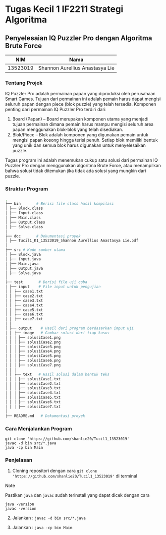 # Tugas Kecil 1 IF2211 Strategi Algoritma 
## Penyelesaian IQ Puzzler Pro dengan Algoritma Brute Force
| NIM | Nama |
| :---: | :---: |
| 13523019 | Shannon Aurellius Anastasya Lie |

### Tentang Projek

IQ Puzzler Pro adalah permainan papan yang diproduksi oleh perusahaan Smart Games. Tujuan dari permainan ini adalah pemain harus dapat mengisi seluruh papan dengan 
piece (blok puzzle) yang telah tersedia.
Komponen penting dari permainan IQ Puzzler Pro terdiri dari:
1. Board (Papan) – Board merupakan komponen utama yang menjadi tujuan permainan dimana pemain harus mampu mengisi seluruh area papan menggunakan blok-blok yang
telah disediakan.
2. Blok/Piece – Blok adalah komponen yang digunakan pemain untuk mengisi papan kosong hingga terisi penuh. Setiap blok memiliki bentuk yang unik dan semua blok harus
digunakan untuk menyelesaikan puzzle.

Tugas program ini adalah menemukan cukup satu solusi dari permainan IQ Puzzler Pro dengan menggunakan algoritma Brute Force, atau menampilkan bahwa solusi tidak
ditemukan jika
tidak ada solusi yang mungkin dari puzzle.

### Struktur Program

```bash
.
├── bin       # Berisi file class hasil kompilasi
│ ├── Block.class
│ ├── Input.class
│ ├── Main.class
│ ├── Output.class
│ ├── Solve.class
│
├── doc       # Dokumentasi proyek
│ ├── Tucil1_K1_13523019_Shannon Aurellius Anastasya Lie.pdf
│
├── src # Kode sumber utama
│ ├── Block.java
│ ├── Input.java
│ ├── Main.java
│ ├── Output.java
│ ├── Solve.java
│
├── test       # Berisi file uji coba
│ ├── input    # File input untuk pengujian
│ │ ├── case1.txt
│ │ ├── case2.txt
│ │ ├── case3.txt
│ │ ├── case4.txt
│ │ ├── case5.txt
│ │ ├── case6.txt
│ │ ├── case7.txt
│ │
│ ├── output    # Hasil dari program berdasarkan input uji
│ │ ├── image   # Gambar solusi dari tiap kasus
│ │ │ ├── solusiCase1.png
│ │ │ ├── solusiCase2.png
│ │ │ ├── solusiCase3.png
│ │ │ ├── solusiCase4.png
│ │ │ ├── solusiCase5.png
│ │ │ ├── solusiCase6.png
│ │ │ ├── solusiCase7.png
│ │ │
│ │ ├── text   # Hasil solusi dalam bentuk teks
│ │ │ ├── solusiCase1.txt
│ │ │ ├── solusiCase2.txt
│ │ │ ├── solusiCase3.txt
│ │ │ ├── solusiCase4.txt
│ │ │ ├── solusiCase5.txt
│ │ │ ├── solusiCase6.txt
│ │ │ ├── solusiCase7.txt
│
├── README.md   # Dokumentasi proyek
```

### Cara Menjalankan Program

```shell
git clone 'https://github.com/shanlie20/Tucil1_13523019'
javac -d bin src/*.java
java -cp bin Main
```

### Penjelasan

1. Cloning repositori dengan cara `git clone 'https://github.com/shanlie20/Tucil1_13523019'` di terminal
> [!NOTE]
> Pastikan `java` dan `javac` sudah terinstall yang dapat dicek dengan cara
> ```shell
> java -version
> javac -version
> ```

2. Jalankan :
`javac -d bin src/*.java`

3. Jalankan : `java -cp bin Main`
